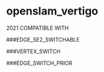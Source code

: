 # openslam_vertigo

2021 COMPATIBLE WITH

  ###EDGE_SE2_SWITCHABLE
  
  ###VERTEX_SWITCH
  
  ###EDGE_SWITCH_PRIOR
